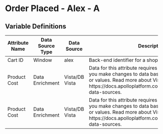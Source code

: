 # Order Placed - Alex - A

### 

## Variable Definitions

|Attribute Name|Data Source Type|Data Source|Description|
| --- | --- | --- | --- |
|Cart ID|Window|alex|Back-end identifier for a shopping cart|
|Product Cost|Data Enrichment|Vista/DB Vista|Data for this attribute requires VISTA rules, which let you make changes to data based on defined segments or values. Read more about Vista Rules here: https:\/\/docs.apolloplatform.com\/en\/articles\/5481690-data-sources.|
|Product Cost|Data Enrichment|Vista/DB Vista|Data for this attribute requires VISTA rules, which let you make changes to data based on defined segments or values. Read more about Vista Rules here: https:\/\/docs.apolloplatform.com\/en\/articles\/5481690-data-sources.|



